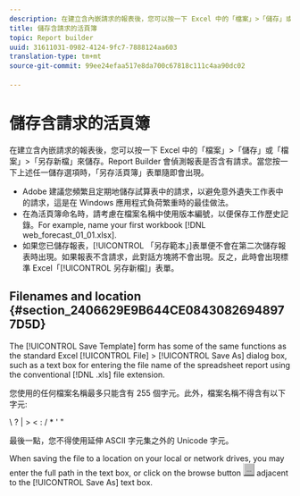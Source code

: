 ```yaml
---
description: 在建立含內嵌請求的報表後，您可以按一下 Excel 中的「檔案」>「儲存」或「檔案」>「另存新檔」來儲存。Report Builder 會偵測報表是否含有請求。當您按一下上述任一儲存選項時，「另存活頁簿」表單隨即會出現。
title: 儲存含請求的活頁簿
topic: Report builder
uuid: 31611031-0982-4124-9fc7-7888124aa603
translation-type: tm+mt
source-git-commit: 99ee24efaa517e8da700c67818c111c4aa90dc02

---
```



# 儲存含請求的活頁簿

在建立含內嵌請求的報表後，您可以按一下 Excel 中的「檔案」&gt;「儲存」或「檔案」&gt;「另存新檔」來儲存。Report Builder 會偵測報表是否含有請求。當您按一下上述任一儲存選項時，「另存活頁簿」表單隨即會出現。

* Adobe 建議您頻繁且定期地儲存試算表中的請求，以避免意外遺失工作表中的請求，這是在 Windows 應用程式負荷繁重時的最佳做法。
* 在為活頁簿命名時，請考慮在檔案名稱中使用版本編號，以便保存工作歷史記錄。For example, name your first workbook [!DNL web_forecast_01_01.xlsx].
* 如果您已儲存報表，[!UICONTROL 「另存範本」]表單便不會在第二次儲存報表時出現。如果報表不含請求，此對話方塊將不會出現。反之，此時會出現標準 Excel「[!UICONTROL 另存新檔]」表單。

## Filenames and location {#section_2406629E9B644CE08430826948977D5D}

The [!UICONTROL Save Template] form has some of the same functions as the standard Excel [!UICONTROL File] &gt; [!UICONTROL Save As] dialog box, such as a text box for entering the file name of the spreadsheet report using the conventional [!DNL .xls] file extension.

您使用的任何檔案名稱最多只能含有 255 個字元。此外，檔案名稱不得含有以下字元: 

\ ? | &gt; &lt; : / * ' "

最後一點，您不得使用延伸 ASCII 字元集之外的 Unicode 字元。

When saving the file to a location on your local or network drives, you may enter the full path in the text box, or click on the browse button  ![browse_button.gif](assets/browse_button.gif) adjacent to the [!UICONTROL Save As] text box.
